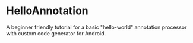 # HelloAnnotation
A beginner friendly tutorial for a basic "hello-world" annotation processor with custom code generator for Android.

